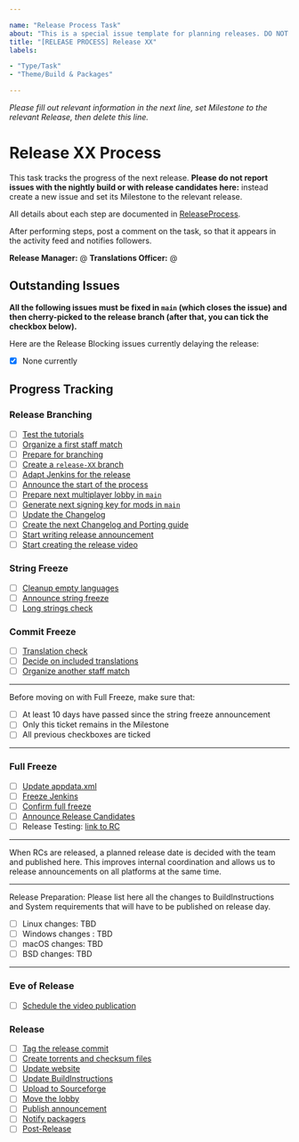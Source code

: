 ```yaml
---

name: "Release Process Task"
about: "This is a special issue template for planning releases. DO NOT USE it for normal issue reports."
title: "[RELEASE PROCESS] Release XX"
labels:

- "Type/Task"
- "Theme/Build & Packages"

---
```


*Please fill out relevant information in the next line, set Milestone to the relevant Release, then delete this line.*

# Release XX Process

This task tracks the progress of the next release. **Please do not report issues with the nightly build or with release candidates here:** instead create a new issue and set its Milestone to the relevant release.

All details about each step are documented in [ReleaseProcess](wiki/ReleaseProcess).

After performing steps, post a comment on the task, so that it appears in the activity feed and notifies followers.

**Release Manager:** @
**Translations Officer:** @

## Outstanding Issues

**All the following issues must be fixed in `main` (which closes the issue) and then cherry-picked to the release branch (after that, you can tick the checkbox below).**

Here are the Release Blocking issues currently delaying the release:

- [x] None currently

## Progress Tracking

### Release Branching

- [ ] [Test the tutorials](wiki/ReleaseProcess#test-the-tutorials)
- [ ] [Organize a first staff match](wiki/ReleaseProcess#organize-a-first-staff-match)
- [ ] [Prepare for branching](wiki/ReleaseProcess#prepare-for-branching)
- [ ] [Create a `release-XX` branch](wiki/ReleaseProcess#create-a-release-xx-branch)
- [ ] [Adapt Jenkins for the release](wiki/ReleaseProcess#adapt-jenkins-for-the-release)
- [ ] [Announce the start of the process](wiki/ReleaseProcess#announce-the-start-of-the-process)
- [ ] [Prepare next multiplayer lobby in `main`](wiki/ReleaseProcess#prepare-next-multiplayer-lobby-in-main)
- [ ] [Generate next signing key for mods in `main`](wiki/ReleaseProcess#generate-next-signing-key-for-mods-in-main)
- [ ] [Update the Changelog](wiki/ReleaseProcess#update-the-changelog)
- [ ] [Create the next Changelog and Porting guide](wiki/ReleaseProcess#update-the-changelog)
- [ ] [Start writing release announcement](wiki/ReleaseProcess#start-writing-release-announcement)
- [ ] [Start creating the release video](wiki/ReleaseProcess#start-creating-the-release-video)

### String Freeze

- [ ] [Cleanup empty languages](wiki/ReleaseProcess#cleanup-empty-languages)
- [ ] [Announce string freeze](wiki/ReleaseProcess#announce-string-freeze)
- [ ] [Long strings check](wiki/ReleaseProcess#long-strings-check)

### Commit Freeze

- [ ] [Translation check](wiki/ReleaseProcess#translation-check)
- [ ] [Decide on included translations](wiki/ReleaseProcess#decide-on-included-translations)
- [ ] [Organize another staff match](wiki/ReleaseProcess#organize-another-staff-match)

---

Before moving on with Full Freeze, make sure that:

- [ ] At least 10 days have passed since the string freeze announcement
- [ ] Only this ticket remains in the Milestone
- [ ] All previous checkboxes are ticked

---

### Full Freeze

- [ ] [Update appdata.xml](wiki/ReleaseProcess#update-appdataxml)
- [ ] [Freeze Jenkins](wiki/ReleaseProcess#freeze-jenkins)
- [ ] [Confirm full freeze](wiki/ReleaseProcess#confirm-full-freeze)
- [ ] [Announce Release Candidates](wiki/ReleaseProcess#announce-release-candidates)
- [ ] Release Testing: [link to RC]( )

---

When RCs are released, a planned release date is decided with the team and published here. This improves internal coordination and allows us to release announcements on all platforms at the same time.

---

Release Preparation: Please list here all the changes to BuildInstructions and System requirements that will have to be published on release day.

- [ ] Linux changes: TBD
- [ ] Windows changes : TBD
- [ ] macOS changes: TBD
- [ ] BSD changes: TBD

---

### Eve of Release

- [ ] [Schedule the video publication](wiki/ReleaseProcess#schedule-the-video-publication)

### Release

- [ ] [Tag the release commit](wiki/ReleaseProcess#tag-the-release-commit)
- [ ] [Create torrents and checksum files](wiki/ReleaseProcess#create-torrents-and-checksum-files)
- [ ] [Update website](wiki/ReleaseProcess#update-website)
- [ ] [Update BuildInstructions](wiki/ReleaseProcess#update-buildinstructions)
- [ ] [Upload to Sourceforge](wiki/ReleaseProcess#upload-to-sourceforge)
- [ ] [Move the lobby](wiki/ReleaseProcess#move-the-lobby)
- [ ] [Publish announcement](wiki/ReleaseProcess#publish-announcement)
- [ ] [Notify packagers](wiki/ReleaseProcess#notify-packagers)
- [ ] [Post-Release](wiki/ReleaseProcess#post-release)
